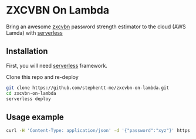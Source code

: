 # ZXCVBN On Lambda
<!-- [![NPM Version][npm-image]][npm-url]
[![Build Status][travis-image]][travis-url] -->

Bring an awesome [zxcvbn](https://github.com/dropbox/zxcvbn) password strength estimator to the cloud (AWS Lamda) with [serverless](https://github.com/serverless/serverless)

<!-- ![]() -->

## Installation

First, you will need [serverless](https://github.com/serverless/serverless) framework.

Clone this repo and re-deploy

```bash
git clone https://github.com/stephentt-me/zxcvbn-on-lambda.git
cd zxcvbn-on-lambda
serverless deploy
```
## Usage example

```bash
curl -H 'Content-Type: application/json' -d '{"password":"xyz"}' https://YOUR-LAMDA.amazonaws.com/PATH
```